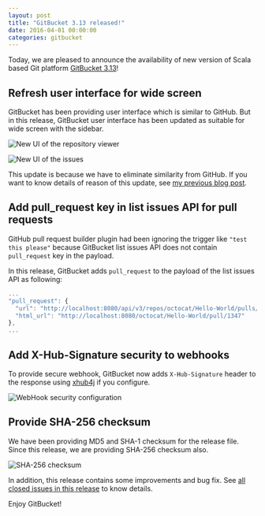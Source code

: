 ```yaml
---
layout: post
title: "GitBucket 3.13 released!"
date: 2016-04-01 00:00:00
categories: gitbucket
---
```


Today, we are pleased to announce the availability of new version of Scala based Git platform [GitBucket 3.13](https://github.com/gitbucket/gitbucket/releases/tag/3.13)!

## Refresh user interface for wide screen

GitBucket has been providing user interface which is similar to GitHub. But in this release, GitBucket user interface has been updated as suitable for wide screen with the sidebar.

![New UI of the repository viewer]({{site.baseurl}}/images/gitbucket-3.13/newui-filelist.png)

![New UI of the issues]({{site.baseurl}}/images/gitbucket-3.13/newui-issues.png)

This update is because we have to eliminate similarity from GitHub. If you want to know details of reason of this update, see [my previous blog post](https://gitbucket.github.io/gitbucket-news/gitbucket/2016/03/20/change-user-interface.html).

## Add pull_request key in list issues API for pull requests

GitHub pull request builder plugin had been ignoring the trigger like `"test this please"` because GitBucket list issues API does not contain `pull_request` key in the payload.

In this release, GitBucket adds `pull_request` to the payload of the list issues API as following:

```javascript
...
"pull_request": {
  "url": "http://localhost:8080/api/v3/repos/octocat/Hello-World/pulls/1347",
  "html_url": "http://localhost:8080/octocat/Hello-World/pull/1347"
},
...
```

## Add X-Hub-Signature security to webhooks

To provide secure webhook, GitBucket now adds `X-Hub-Signature` header to the response using [xhub4j](https://github.com/McFoggy/xhub4j) if you configure.

![WebHook security configuration]({{site.baseurl}}/images/gitbucket-3.13/webhook-xhub-signature.png)

## Provide SHA-256 checksum

We have been providing MD5 and SHA-1 checksum for the release file. Since this release, we are providing SHA-256 checksum also.

![SHA-256 checksum]({{site.baseurl}}/images/gitbucket-3.13/sha256-checksum.png)

In addition, this release contains some improvements and bug fix. See [all closed issues in this release](https://github.com/gitbucket/gitbucket/issues?q=is%3Aclosed+milestone%3A3.13) to know details.

Enjoy GitBucket!
